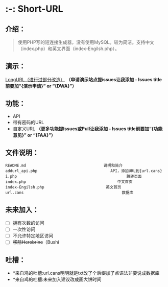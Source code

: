 # :-: **Short-URL**
## **介绍：**
> 使用PHP写的短连接生成器，没有使用MySQL。较为简洁。支持中文（index.php）和英文界面（index-Engilsh.php）。

## 演示：
[LongURL（进行过部分改造）](https://longlonglonglonglonglonglonglonglonglonglonglong.nl.eu.org/)
**（申请演示站点提issues让我添加 - Issues title前要加“{演示申请}” or “{DWA}”）**
## 功能：
* API
* 带有密码的URL
* 自定义URL
**（更多功能提Issues或Pull让我添加 - Issues title前要加“{功能意见}” or “{FAA}”）**

## 文件说明：
```
README.md                                  说明和简介
addurl_api.php                                API，添加URL到{url.cans}
i.php                                                跳转页面
index.php                                        中文首页
index-Engilsh.php                           英文首页
url.cans                                           数据库
```
## 未来加入：
* [ ] 拥有次数的访问
* [ ] 一次性访问
* [ ] 不允许特定地区访问
* [ ] ~~移除Herobrine~~（Bushi

## 吐槽：
* *来自鸡的吐槽:url.cans明明就是txt改了个后缀加了点语法非要说成数据库
* *来自鸡的吐槽:未来加入建议改成画大饼时间
